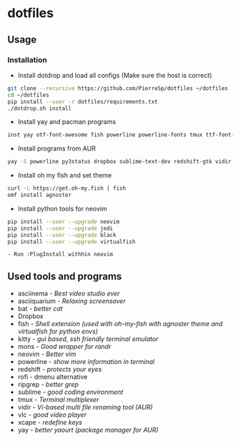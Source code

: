 # dotfiles

## Usage
###  Installation

- Install dotdrop and load all configs (Make sure the host is correct)
```bash
git clone --recursive https://github.com/PierreSp/dotfiles ~/dotfiles
cd ~/dotfiles
pip install --user -r dotfiles/requirements.txt
./dotdrop.sh install
```

- Install yay and pacman programs
```bash
inst yay otf-font-awesome fish powerline powerline-fonts tmux ttf-font-awesome xcape otf-fira-code vlc bat ripgrep asciinema mons asciiquarium rofi
```
- Install programs from AUR
```bash
yay -S powerline py3status dropbox sublime-text-dev redshift-gtk vidir

```

- Install oh my fish and set theme
```bash
curl -L https://get.oh-my.fish | fish
omf install agnoster
```

- Install python tools for neovim 
```bash
pip install --user --upgrade neovim
pip install --user --upgrade jedi
pip install --user --upgrade black
pip install --user --upgrade virtualfish
```
    - Run :PlugInstall withhin neovim
## Used tools and programs

- asciinema - *Best video studio ever*
- asciiquarium - *Relaxing screensaver*
- bat - *better cat*
- Dropbox
- fish - *Shell extension (used with oh-my-fish with agnoster theme and virtualfish for python envs)*
- kitty - *gui based, ssh friendly terminal emulator*
- mons - *Good wrapper for randr*
- neovim - *Better vim*
- powerline - *show more information in terminal*
- redshift - *protects your eyes*
- rofi - dmenu alternative
- ripgrep - *better grep*
- sublime - *good coding environment*
- tmux - *Terminal multiplexer*
- vidir - *Vi-based multi file renaming tool (AUR)*
- vlc - *good video player*
- xcape - *redefine keys*
- yay - *better yaourt (package manager for AUR)*

